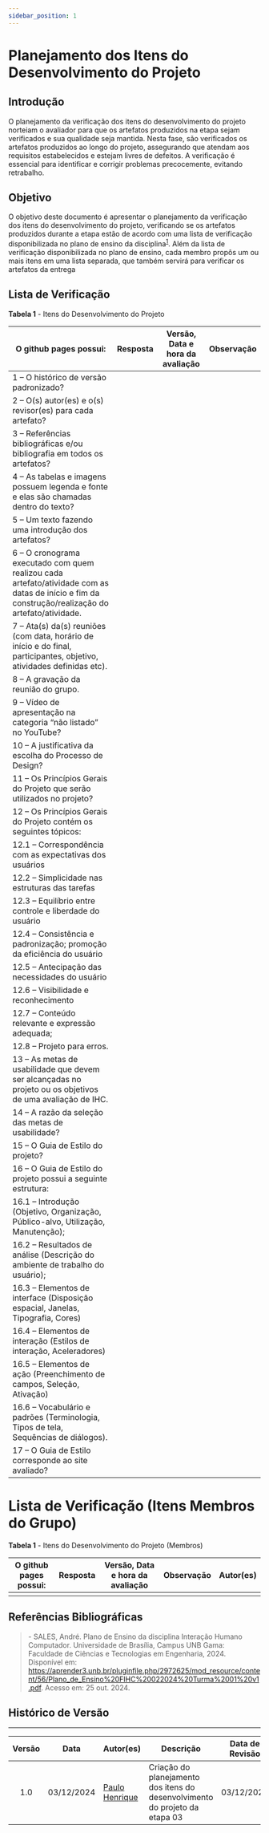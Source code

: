 ```yaml
---
sidebar_position: 1
---
```


# Planejamento dos Itens do Desenvolvimento do Projeto

## Introdução

O planejamento da verificação  dos itens do desenvolvimento do projeto norteiam o avaliador para que os artefatos produzidos na etapa sejam verificados e sua qualidade seja mantida. Nesta fase, são verificados os artefatos produzidos ao longo do projeto, assegurando que atendam aos requisitos estabelecidos e estejam livres de defeitos. A verificação é essencial para identificar e corrigir problemas precocemente, evitando retrabalho.

## Objetivo

O objetivo deste documento é apresentar o planejamento da verificação dos itens do desenvolvimento do projeto, verificando se os artefatos produzidos durante a etapa estão de acordo com uma lista de verificação disponibilizada no plano de ensino da disciplina<sup>[1](../etapa01/planejamento.md#referências-bibliográficas)</sup>. Além da lista de verificação disponibilizada no plano de ensino, cada membro propôs um ou mais itens em uma lista separada, que também servirá para verificar os artefatos da entrega

## Lista de Verificação

<p style={{ textAlign: 'center', fontSize: '18px' }}><b>Tabela 1</b> - Itens do Desenvolvimento do Projeto</p>

| O github pages possui:                                     | Resposta            | Versão, Data e hora da avaliação  | Observação                     |
|------------------------------------------------------------|---------------------|-----------------------------------|--------------------------------|
| 1 – O histórico de versão padronizado?                     |                     |                                   |                                |
| 2 – O(s) autor(es) e o(s) revisor(es) para cada artefato?  |                     |                                   |                                |
| 3 – Referências bibliográficas e/ou bibliografia em todos os artefatos?    |                     |                                   |                                |
| 4 – As tabelas e imagens possuem legenda e fonte e elas são chamadas dentro do texto? |                     |                                   |                                |
| 5 – Um texto fazendo uma introdução dos artefatos? |                     |                                   |                                |
| 6 – O cronograma executado com quem realizou cada artefato/atividade com as datas de início e fim da construção/realização do artefato/atividade. |                     |                                   |                                |
| 7 – Ata(s) da(s) reuniões (com data, horário de início e do final, participantes, objetivo, atividades definidas etc). |                     |                                   |                                |
| 8 – A gravação da reunião do grupo. |                     |                                   |                                |
| 9 – Vídeo de apresentação na categoria “não listado” no YouTube?  |                     |                                   |                                |
| 10 – A justificativa da escolha do Processo de Design?  |                     |                                   |                                |
| 11 – Os Princípios Gerais do Projeto que serão utilizados no projeto? |                     |                                   |                                |
| 12 – Os Princípios Gerais do Projeto contém os seguintes tópicos:                                                    |                     |                                   |                                |
| 12.1 – Correspondência com as expectativas dos usuários  |                     |                                   |                                |
| 12.2 – Simplicidade nas estruturas das tarefas  |                     |                                   |                                |
| 12.3 – Equilíbrio entre controle e liberdade do usuário |                     |                                   |                                |
| 12.4 – Consistência e padronização; promoção da eficiência do usuário |                     |                                   |                                |
| 12.5 – Antecipação das necessidades do usuário  |                     |                                   |                                |
| 12.6 – Visibilidade e reconhecimento  |                     |                                   |                                |
| 12.7 – Conteúdo relevante e expressão adequada;  |                     |                                   |                                |
| 12.8 – Projeto para erros.  |                     |                                   |                                |
| 13 – As metas de usabilidade que devem ser alcançadas no projeto ou os objetivos de uma avaliação de IHC.  |                     |                                   |                                |
| 14 – A razão da seleção das metas de usabilidade?  |                     |                                   |                                |
| 15 – O Guia de Estilo do projeto?  |                     |                                   |                                |
| 16 – O Guia de Estilo do projeto possui a seguinte estrutura:   |                     |                                   |                                |
| 16.1 – Introdução (Objetivo, Organização, Público-alvo, Utilização, Manutenção); |                                   |                                |
| 16.2 – Resultados de análise (Descrição do ambiente de trabalho do usuário); |                     |                                   |                                |
| 16.3 – Elementos de interface (Disposição espacial, Janelas, Tipografia, Cores) |                     |                                   |                                |
| 16.4 – Elementos de interação (Estilos de interação, Aceleradores) |                     |                                   |                                |
| 16.5 – Elementos de ação (Preenchimento de campos, Seleção, Ativação)  |                     |                                   |                                |
| 16.6 – Vocabulário e padrões (Terminologia, Tipos de tela, Sequências de diálogos). |                     |                                   |                                |
| 17 – O Guia de Estilo corresponde ao site avaliado?  |                     |                                   |                                |

# Lista de Verificação (Itens Membros do Grupo)

<p style={{ textAlign: 'center', fontSize: '18px' }}><b>Tabela 1</b> - Itens do Desenvolvimento do Projeto (Membros)</p>

| O github pages possui: | Resposta  | Versão, Data e hora da avaliação | Observação   | Autor(es)  |                               
|----------------------- |-----------|----------------------------------|--------------|------------|
||||



## Referências Bibliográficas

> \- SALES, André. Plano de Ensino da disciplina Interação Humano Computador. Universidade de Brasília, Campus UNB Gama: Faculdade de Ciências e Tecnologias em Engenharia, 2024. Disponível em: https://aprender3.unb.br/pluginfile.php/2972625/mod_resource/content/56/Plano_de_Ensino%20FIHC%20022024%20Turma%2001%20v1.pdf. Acesso em: 25 out. 2024.

## Histórico de Versão
---
| Versão | Data | Autor(es) | Descrição | Data de Revisão | Revisor(es) |
|:---:|:---:|---|---|:---:|---|
| 1.0 | 03/12/2024 | [Paulo Henrique](https://github.com/paulomh) | Criação do planejamento dos itens do desenvolvimento do projeto da etapa 03 | 03/12/2024 | [Weverton Rodrigues](https://github.com/vevetin) |



